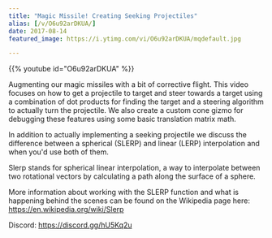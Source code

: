 ```yaml
---
title: "Magic Missile! Creating Seeking Projectiles"
alias: [/v/O6u92arDKUA/]
date: 2017-08-14
featured_image: https://i.ytimg.com/vi/O6u92arDKUA/mqdefault.jpg

---
```


{{% youtube id="O6u92arDKUA" %}}

Augmenting our magic missiles with a bit of corrective flight. This video focuses on how to get a projectile to target and steer towards a target using a combination of dot products for finding the target and a steering algorithm to actually turn the projectile. We also create a custom cone gizmo for debugging these features using some basic translation matrix math.

In addition to actually implementing a seeking projectile we discuss the difference between a spherical (SLERP) and linear (LERP) interpolation and when you'd use both of them.

Slerp stands for spherical linear interpolation, a way to interpolate between two rotational vectors by calculating a path along the surface of a sphere.

More information about working with the SLERP function and what is happening behind the scenes can be found on the Wikipedia page here: https://en.wikipedia.org/wiki/Slerp

Discord: https://discord.gg/hU5Kq2u